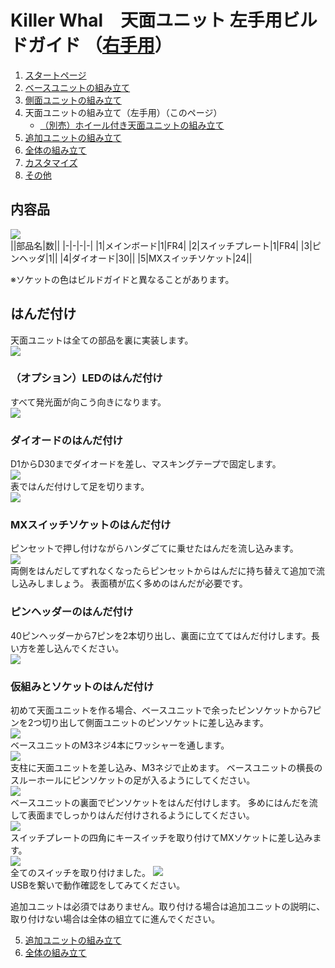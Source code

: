 # Killer Whal　天面ユニット 左手用ビルドガイド （[右手用](../右手用/4_天面ユニット.md)）

1. [スタートページ](../README.md)
2. [ベースユニットの組み立て](../左手用/2_ベースユニット.md)
3. [側面ユニットの組み立て](../左手用/3_側面ユニット_トラックボール.md)
4. 天面ユニットの組み立て（左手用）（このページ）
   - [（別売）ホイール付き天面ユニットの組み立て](../左手用/4_ホイール付き天面ユニット.md)
5. [追加ユニットの組み立て](../左手用/5_追加ユニット.md)
6. [全体の組み立て](../左手用/6_全体の組み立て.md)
7. [カスタマイズ](../左手用/7_カスタマイズ.md)
8. [その他](../左手用/8_その他.md)

## 内容品
![](../img/top/IMG_5610.jpg)    
||部品名|数||
|-|-|-|-|
|1|メインボード|1|FR4|
|2|スイッチプレート|1|FR4|
|3|ピンヘッダ|1||
|4|ダイオード|30||
|5|MXスイッチソケット|24||

※ソケットの色はビルドガイドと異なることがあります。
## はんだ付け
天面ユニットは全ての部品を裏に実装します。  
![](../img/top/IMG_5903.jpg)  

### （オプション）LEDのはんだ付け 
すべて発光面が向こう向きになります。  
![](../img/top/IMG_5765.jpg)  

### ダイオードのはんだ付け
D1からD30までダイオードを差し、マスキングテープで固定します。  
![](../img/top/IMG_5770.jpg)  
表ではんだ付けして足を切ります。  
![](../img/top/IMG_5773.jpg)  
### MXスイッチソケットのはんだ付け
ピンセットで押し付けながらハンダごてに乗せたはんだを流し込みます。  
![](../img/top/IMG_5778.jpg)  
両側をはんだしてずれなくなったらピンセットからはんだに持ち替えて追加で流し込みしましょう。  表面積が広く多めのはんだが必要です。  

### ピンヘッダーのはんだ付け
40ピンヘッダーから7ピンを2本切り出し、裏面に立ててはんだ付けします。長い方を差し込んでください。  
![](../img/top/IMG_5780.jpg)  

### 仮組みとソケットのはんだ付け
初めて天面ユニットを作る場合、ベースユニットで余ったピンソケットから7ピンを2つ切り出して側面ユニットのピンソケットに差し込みます。  
![](../img/top/IMG_5795.jpg)  
ベースユニットのM3ネジ4本にワッシャーを通します。  
![](../img/top/IMG_5631.jpg)  
支柱に天面ユニットを差し込み、M3ネジで止めます。  ベースユニットの横長のスルーホールにピンソケットの足が入るようにしてください。  
![](../img/top/IMG_5786.jpg)  
ベースユニットの裏面でピンソケットをはんだ付けします。  多めにはんだを流して表面までしっかりはんだ付けされるようにしてください。  
![](../img/top/IMG_5793.jpg)  
スイッチプレートの四角にキースイッチを取り付けてMXソケットに差し込みます。  
![](../img/top/IMG_5798.jpg)  
全てのスイッチを取り付けました。
![](../img/top/IMG_5805.jpg)  
USBを繋いで動作確認をしてみてください。

追加ユニットは必須ではありません。取り付ける場合は追加ユニットの説明に、取り付けない場合は全体の組立てに進んでください。  

5. [追加ユニットの組み立て](../左手用/5_追加ユニット.md)
6. [全体の組み立て](../左手用/6_全体の組み立て.md)

